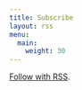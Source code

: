 ```yaml
---
title: Subscribe
layout: rss
menu:
  main:
    weight: 30
---
```


[Follow with RSS](https://blog.wains.be/index.xml).
